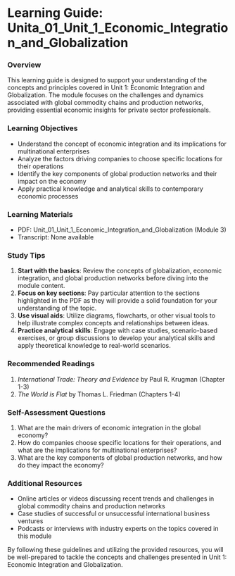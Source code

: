 **Learning Guide: Unita_01_Unit_1_Economic_Integration_and_Globalization**
===========================================================

### Overview

This learning guide is designed to support your understanding of the concepts and principles covered in Unit 1: Economic Integration and Globalization. The module focuses on the challenges and dynamics associated with global commodity chains and production networks, providing essential economic insights for private sector professionals.

### Learning Objectives

* Understand the concept of economic integration and its implications for multinational enterprises
* Analyze the factors driving companies to choose specific locations for their operations
* Identify the key components of global production networks and their impact on the economy
* Apply practical knowledge and analytical skills to contemporary economic processes

### Learning Materials

* PDF: Unit_01_Unit_1_Economic_Integration_and_Globalization (Module 3)
* Transcript: None available

### Study Tips

1. **Start with the basics**: Review the concepts of globalization, economic integration, and global production networks before diving into the module content.
2. **Focus on key sections**: Pay particular attention to the sections highlighted in the PDF as they will provide a solid foundation for your understanding of the topic.
3. **Use visual aids**: Utilize diagrams, flowcharts, or other visual tools to help illustrate complex concepts and relationships between ideas.
4. **Practice analytical skills**: Engage with case studies, scenario-based exercises, or group discussions to develop your analytical skills and apply theoretical knowledge to real-world scenarios.

### Recommended Readings

1. *International Trade: Theory and Evidence* by Paul R. Krugman (Chapter 1-3)
2. *The World is Flat* by Thomas L. Friedman (Chapters 1-4)

### Self-Assessment Questions

1. What are the main drivers of economic integration in the global economy?
2. How do companies choose specific locations for their operations, and what are the implications for multinational enterprises?
3. What are the key components of global production networks, and how do they impact the economy?

### Additional Resources

* Online articles or videos discussing recent trends and challenges in global commodity chains and production networks
* Case studies of successful or unsuccessful international business ventures
* Podcasts or interviews with industry experts on the topics covered in this module

By following these guidelines and utilizing the provided resources, you will be well-prepared to tackle the concepts and challenges presented in Unit 1: Economic Integration and Globalization.